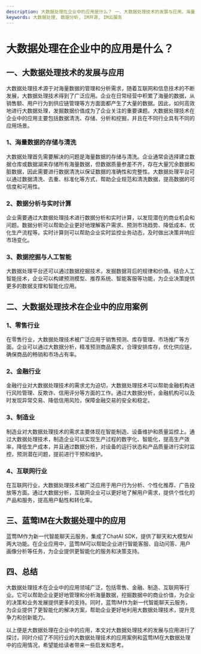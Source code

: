 ```yaml
---
description: 大数据处理在企业中的应用是什么？ 一、大数据处理技术的发展与应用，海量数据的存储与清洗，数据分析与实时计算，数据挖掘与人工智能 二、大数据处理技术在企业中的应用案例，零售行业，金融行业，制造业，互联网行业 三、蓝莺IM在大数据处理中的应用 四、总结
keywords: 大数据处理, 数据分析, IM开源, IM云服务
---
```

# 大数据处理在企业中的应用是什么？

## 一、大数据处理技术的发展与应用

大数据处理技术源于对海量数据的管理和分析需求，随着互联网和信息技术的不断发展，大数据处理技术得到了广泛应用。企业在日常经营中积累了海量的数据，从销售额、用户行为到供应链管理等方方面面都产生了大量的数据。因此，如何高效地进行大数据处理，发掘数据价值成为了企业关注的重要课题。大数据处理技术在企业中的应用主要包括数据清洗、存储、分析和挖掘，并且在不同行业具有不同的应用场景。

### 1、海量数据的存储与清洗

大数据处理首先需要解决的问题是海量数据的存储与清洗。企业通常会选择建立数据仓库或数据湖来存储所有海量数据，但数据质量参差不齐，存在大量冗余数据和脏数据，因此需要进行数据清洗以保证数据的准确性和完整性。大数据处理平台可以通过数据清洗、去重、标准化等方式，帮助企业规范和清洗数据，提高数据的可信度和可用性。

### 2、数据分析与实时计算

企业需要通过大数据处理技术进行数据分析和实时计算，以发现潜在的商业机会和问题。数据分析可以帮助企业更好地理解客户需求、预测市场趋势、降低成本、优化生产流程等。实时计算则可以帮助企业实时监控业务动态，及时做出决策并响应市场变化。

### 3、数据挖掘与人工智能

大数据处理平台还可以通过数据挖掘技术，发掘数据背后的规律和价值。结合人工智能技术，企业可以构建预测模型、推荐系统、智能客服等功能，为企业决策提供更多的数据支撑和智能化应用。

## 二、大数据处理技术在企业中的应用案例

### 1、零售行业

在零售行业，大数据处理技术被广泛应用于销售预测、库存管理、市场推广等方面。企业可以通过大数据分析，精准预测商品需求，合理安排库存，优化供应链，确保商品的畅销和市场占有率。

### 2、金融行业

金融行业对大数据处理技术的需求尤为迫切，大数据处理技术可以帮助金融机构进行风险管理、反欺诈、信用评分等方面的工作。通过大数据分析，金融机构可以及时发现异常交易、降低信用风险，保障金融交易的安全和稳定。

### 3、制造业

制造业对大数据处理技术的需求主要体现在智能制造、设备维护和质量监控上。通过大数据处理技术，制造企业可以实现生产过程的数字化、智能化，提高生产效率，降低生产成本，并且通过数据分析，对设备的运行状态和产品质量进行实时监控，预测潜在问题，提前进行干预和维护。

### 4、互联网行业

在互联网行业，大数据处理技术被广泛应用于用户行为分析、个性化推荐、广告投放等方面。通过大数据分析，互联网企业可以更好地了解用户需求，提供个性化的产品和服务，提高用户黏性和转化率。

## 三、蓝莺IM在大数据处理中的应用

蓝莺IM作为新一代智能聊天云服务，集成了ChatAI SDK，提供了聊天和大模型AI两大功能。在企业应用中，蓝莺IM可以帮助企业进行智能客服、自动问答、用户画像分析等任务，为企业提供更智能化的服务和决策支持。

## 四、总结

大数据处理技术在企业中的应用领域广泛，包括零售、金融、制造、互联网等行业。它可以帮助企业更好地管理和分析海量数据，挖掘数据中的商业价值，为企业的决策和业务发展提供更多的支持。同时，蓝莺IM作为新一代智能聊天云服务，为企业提供了更智能化的解决方案，帮助企业更好地利用大数据处理技术，提升竞争力和创新能力。

以上便是大数据处理在企业中的应用，本文对大数据处理技术的发展与应用进行了探讨，同时介绍了不同行业的大数据处理技术的应用案例和蓝莺IM在大数据处理中的应用情况，希望能给读者带来一些启发和思考。